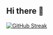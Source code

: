 ## Hi there 👋

<div align="left">
  <a href="https://git.io/streak-stats"><img src="https://streak-stats.demolab.com?user=irfanghapar&theme=dark&border_radius=2.9&border=585858" alt="GitHub Streak" /></a>
  <a href="https://github-readme-stats.vercel.app/api?username=irfanghapar&show_icons=true&theme=radical"
</div>

###
